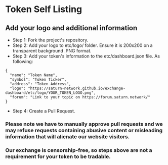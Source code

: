 # Token Self Listing
## Add your logo and additional information

- Step 1: Fork the project's repository.
- Step 2: Add your logo to etc/logo/ folder. Ensure it is 200x200 on a transparent background .PNG format.
- Step 3: Add your token's information to the etc/dashboard.json file. As following:

```
{
  "name": "Token Name",
  "symbol": "Token Ticker",
  "address": "Token Address",
  "logo": "https://saturn-network.github.io/exchange-dashboard/etc/logo/YOUR_TOKEN_LOGO.png",
  "forum": "Link to your topic on https://forum.saturn.network/"
}
```

- Step 4: Create a Pull Request.

### Please note we have to manually approve pull requests and we may refuse requests containing abusive content or misleading information that will alienate our website visitors. 

### Our exchange is censorship-free, so steps above are not a requirement for your token to be tradable.
